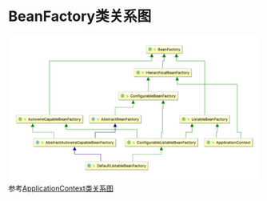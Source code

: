 # BeanFactory类关系图
![](/spring/images/spring-bean-factory.jpg)
参考[ApplicationContext类关系图](ioc-application-context.md)
